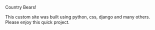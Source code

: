 Country Bears!


This custom site was built using python, css, django and many others. Please enjoy this quick project. 
